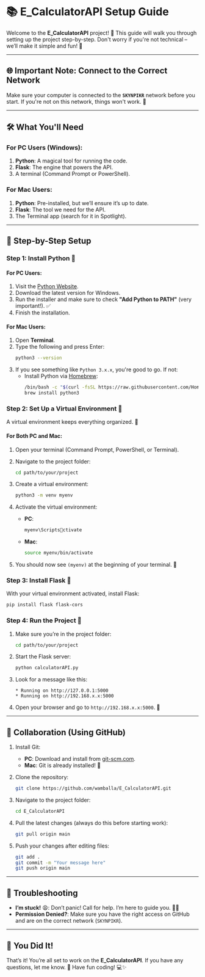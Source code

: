 
# 📚 E_CalculatorAPI Setup Guide

Welcome to the **E_CalculatorAPI** project! 🎉 This guide will walk you through setting up the project step-by-step. Don't worry if you're not technical – we’ll make it simple and fun! 🚀

---

## 🌐 Important Note: Connect to the Correct Network

Make sure your computer is connected to the **`SKYNPIKR`** network before you start. If you're not on this network, things won't work. 😬

---

## 🛠️ What You'll Need

### For PC Users (Windows):
1. **Python**: A magical tool for running the code.
2. **Flask**: The engine that powers the API.
3. A terminal (Command Prompt or PowerShell).

### For Mac Users:
1. **Python**: Pre-installed, but we’ll ensure it’s up to date.
2. **Flask**: The tool we need for the API.
3. The Terminal app (search for it in Spotlight).

---

## 🎯 Step-by-Step Setup

### Step 1: Install Python 🐍

#### **For PC Users:**
1. Visit the [Python Website](https://www.python.org/downloads/).
2. Download the latest version for Windows.
3. Run the installer and make sure to check **"Add Python to PATH"** (very important!). ✅
4. Finish the installation.

#### **For Mac Users:**
1. Open **Terminal**.
2. Type the following and press Enter:
   ```bash
   python3 --version
   ```
3. If you see something like `Python 3.x.x`, you're good to go. If not:
   - Install Python via [Homebrew](https://brew.sh):
     ```bash
     /bin/bash -c "$(curl -fsSL https://raw.githubusercontent.com/Homebrew/install/HEAD/install.sh)"
     brew install python3
     ```

### Step 2: Set Up a Virtual Environment 🌟

A virtual environment keeps everything organized. 🎩

#### **For Both PC and Mac:**
1. Open your terminal (Command Prompt, PowerShell, or Terminal).
2. Navigate to the project folder:
   ```bash
   cd path/to/your/project
   ```
3. Create a virtual environment:
   ```bash
   python3 -m venv myenv
   ```
4. Activate the virtual environment:
   - **PC**:
     ```bash
     myenv\Scriptsctivate
     ```
   - **Mac**:
     ```bash
     source myenv/bin/activate
     ```

5. You should now see `(myenv)` at the beginning of your terminal. 🥳

### Step 3: Install Flask 🧪

With your virtual environment activated, install Flask:
```bash
pip install flask flask-cors
```

### Step 4: Run the Project 🚦

1. Make sure you’re in the project folder:
   ```bash
   cd path/to/your/project
   ```
2. Start the Flask server:
   ```bash
   python calculatorAPI.py
   ```
3. Look for a message like this:
   ```
   * Running on http://127.0.0.1:5000
   * Running on http://192.168.x.x:5000
   ```
4. Open your browser and go to `http://192.168.x.x:5000`. 🎉

---

## 🤝 Collaboration (Using GitHub)

1. Install Git:
   - **PC**: Download and install from [git-scm.com](https://git-scm.com/).
   - **Mac**: Git is already installed! 🎉

2. Clone the repository:
   ```bash
   git clone https://github.com/wamballa/E_CalculatorAPI.git
   ```

3. Navigate to the project folder:
   ```bash
   cd E_CalculatorAPI
   ```

4. Pull the latest changes (always do this before starting work):
   ```bash
   git pull origin main
   ```

5. Push your changes after editing files:
   ```bash
   git add .
   git commit -m "Your message here"
   git push origin main
   ```

---

## 🚨 Troubleshooting

- **I’m stuck!** 😩: Don’t panic! Call for help. I’m here to guide you. 🦸‍♂️
- **Permission Denied?**: Make sure you have the right access on GitHub and are on the correct network (`SKYNPIKR`).

---

## 🎉 You Did It!

That’s it! You’re all set to work on the **E_CalculatorAPI**. If you have any questions, let me know. 💪 Have fun coding! 💻✨
